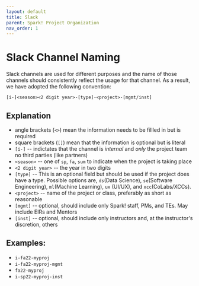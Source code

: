 ```yaml
---
layout: default
title: Slack
parent: Spark! Project Organization
nav_order: 1
---
```


# Slack Channel Naming

Slack channels are used for different purposes and the name of those channels should consistently reflect the usage for that channel. As a result, we have adopted the following convention:

`[i-]<season><2 digit year>-[type]-<project>-[mgmt/inst]`

## Explanation
* angle brackets (`<>`) mean the information needs to be fillled in but is required
* square brackets (`[]`)  mean that the information is optional but is literal
* `[i-]` -- indictates that the channel is *internal* and *only* the project team no third parties (like partners)
* `<season>` -- one of `sp`, `fa`, `sum` to indicate when the project is taking place
* `<2 digit year>` -- the year in two digits
* `[type]` -- This is an optional field but should be used if the project does have a type. Possible options are, `ds`(Data Science), `se`(Software Engineering), `ml`(Machine Learning), `ux` (UI/UX), and `xcc`(CoLabs/XCCs).
* `<project>` -- name of the project or class, preferably as short as reasonable
* `[mgmt]` -- optional, should include only Spark! staff, PMs, and TEs. May include EIRs and Mentors
* `[inst]` -- optional, should include only instructors and, at the instructor's discretion, others


## Examples:

* `i-fa22-myproj`
* `i-fa22-myproj-mgmt`
* `fa22-myproj`
* `i-sp22-myproj-inst`
